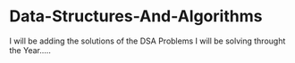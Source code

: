 # Data-Structures-And-Algorithms
I will be adding the solutions of the DSA Problems I will be solving throught the Year.....

